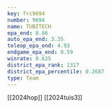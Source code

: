 ```yaml
---
key: frc9694
number: 9694
name: TUBITECH
epa_end: 8.86
auto_epa_end: 3.35
teleop_epa_end: 4.93
endgame_epa_end: 0.59
winrate: 0.625
district_epa_rank: 1317
district_epa_percentile: 0.2687
type: Team
---
```

[[2024hop]]
[[2024tuis3]]

